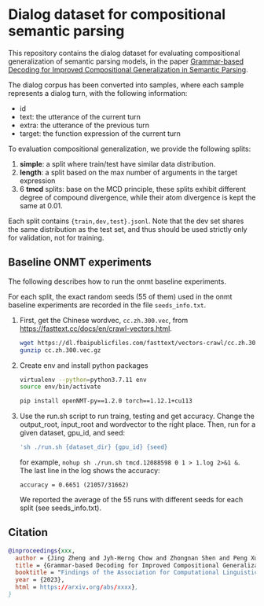 # Dialog dataset for compositional semantic parsing

This repository contains the dialog dataset for evaluating compositional generalization of semantic parsing models, in the paper
[Grammar-based Decoding for Improved Compositional Generalization in Semantic Parsing](http://arxiv.org/abs/xxxx).

The dialog corpus has been converted into samples, where each sample represents a dialog turn, with the following information:
- id
- text: the utterance of the current turn
- extra: the utterance of the previous turn
- target: the function expression of the current turn

To evaluation compositional generalization, we provide the following splits:
1. **simple**: a split where train/test have similar data distribution.
2. **length**: a split based on the max number of arguments in the target expression
3. 6 **tmcd** splits: base on the MCD principle, these splits exhibit different degree of compound divergence,
   while their atom divergence is kept the same at 0.01.

Each split contains ``{train,dev,test}.jsonl``.
Note that the dev set shares the same distribution as the test set, and thus should be used strictly only for validation, not for training.

## Baseline ONMT experiments

The following describes how to run the onmt baseline experiments.

For each split, the exact random seeds (55 of them) used in the onmt baseline experiments are recorded in the file ``seeds_info.txt``.

1. First, get the Chinese wordvec, ``cc.zh.300.vec``, from https://fasttext.cc/docs/en/crawl-vectors.html.

   ```bash
   wget https://dl.fbaipublicfiles.com/fasttext/vectors-crawl/cc.zh.300.vec.gz
   gunzip cc.zh.300.vec.gz
   ```  

2. Create env and install python packages

   ```bash
   virtualenv --python=python3.7.11 env
   source env/bin/activate

   pip install openNMT-py==1.2.0 torch==1.12.1+cu113
   ```  

3. Use the run.sh script to run traing, testing and get accuracy.
   Change the output_root, input_root and wordvector to the right place.
   Then, run for a given dataset, gpu_id, and seed:  

   ```bash
   'sh ./run.sh {dataset_dir} {gpu_id} {seed}
   ```  
   for example, `nohup sh ./run.sh tmcd.12088598 0 1 > 1.log 2>&1 &`.  
   The last line in the log shows the accuracy:
   ```
   accuracy = 0.6651 (21057/31662)
   ```
   We reported the average of the 55 runs with different seeds for each split (see seeds_info.txt).

## Citation

```bibtex
@inproceedings{xxx,
  author = {Jing Zheng and Jyh-Herng Chow and Zhongnan Shen and Peng Xu},
  title = {Grammar-based Decoding for Improved Compositional Generalization in Semantic Parsing},
  booktitle = "Findings of the Association for Computational Linguistics: ACL 2023",
  year = {2023},
  html = https://arxiv.org/abs/xxxx},
}
```

